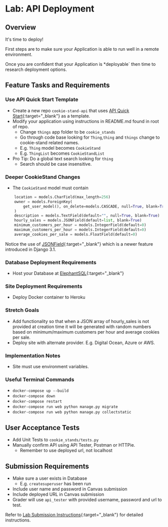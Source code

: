 # Lab: API Deployment

## Overview

It's time to deploy!

First steps are to make sure your Application is able to run well in a remote environment.

Once you are confident that your Application is *deployable` then time to research deployment options.

## Feature Tasks and Requirements

### Use API Quick Start Template

- Create a new repo `cookie-stand-api` that uses [API Quick Start](https://github.com/codefellows/python-401-api-quickstart){:target="_blank"} as a template.
- Modify your application using instructions in README.md found in root of repo.
  - Change `things` app folder to be `cookie_stands`
  - Go through code base looking for `Thing`,`thing` and `things` change to cookie-stand related names.
  - E.g. `Thing` model becomes `CookieStand`
  - E.g. `ThingList` becomes `CookieStandList`
- Pro Tip: Do a global text search looking for `thing`
  - Search should be case insensitive.

### Deeper CookieStand Changes

- The `CookieStand` model must contain

```python
    location = models.CharField(max_length=256)
    owner = models.ForeignKey(
        get_user_model(), on_delete=models.CASCADE, null=True, blank=True
    )
    description = models.TextField(default="", null=True, blank=True)
    hourly_sales = models.JSONField(default=list, blank=True)
    minimum_customers_per_hour = models.IntegerField(default=0)
    maximum_customers_per_hour = models.IntegerField(default=0)
    average_cookies_per_sale = models.FloatField(default=0)
```

Notice the use of [JSONField](https://docs.djangoproject.com/en/3.1/ref/models/fields/#jsonfield){:target="_blank"} which is a newer feature introduced in Django 3.1.

### Database Deployment Requirements

- Host your Database at [ElephantSQL](https://www.elephantsql.com/){:target="_blank"}

### Site Deployment Requirements

- Deploy Docker container to Heroku

### Stretch Goals

- Add functionality so that when a JSON array of hourly_sales is not provided at creation time it will be generated with random numbers based on minimum/maximum customers per hour and average cookies per sale.
- Deploy site with alternate provider. E.g. Digital Ocean, Azure or AWS.

### Implementation Notes

- Site must use environment variables.

### Useful Terminal Commands

- `docker-compose up --build`
- `docker-compose down`
- `docker-compose restart`
- `docker-compose run web python manage.py migrate`
- `docker-compose run web python manage.py collectstatic`

## User Acceptance Tests

- Add Unit Tests to `cookie_stands/tests.py`
- Manually confirm API using API Tester, Postman or HTTPie.
  - Remember to use deployed url, not localhost

## Submission Requirements

- Make sure a user exists in Database
  - E.g. `createsuperuser` has been run
- Include user name and password in Canvas submission
- Include deployed URL in Canvas submission
- Grader will use `api_tester` with provided username, password and url to test.

Refer to [Lab Submission Instructions](../../../reference/submission-instructions/labs/){:target="_blank"} for detailed instructions.
